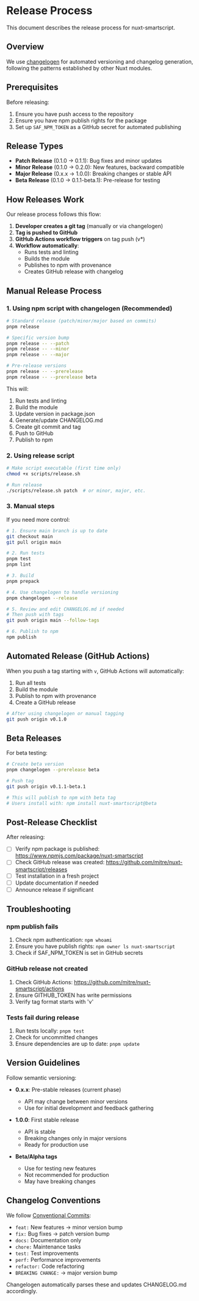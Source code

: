 # Release Process

This document describes the release process for nuxt-smartscript.

## Overview

We use [changelogen](https://github.com/unjs/changelogen) for automated versioning and changelog generation, following the patterns established by other Nuxt modules.

## Prerequisites

Before releasing:
1. Ensure you have push access to the repository
2. Ensure you have npm publish rights for the package
3. Set up `SAF_NPM_TOKEN` as a GitHub secret for automated publishing

## Release Types

- **Patch Release** (0.1.0 → 0.1.1): Bug fixes and minor updates
- **Minor Release** (0.1.0 → 0.2.0): New features, backward compatible
- **Major Release** (0.x.x → 1.0.0): Breaking changes or stable API
- **Beta Release** (0.1.0 → 0.1.1-beta.1): Pre-release for testing

## How Releases Work

Our release process follows this flow:

1. **Developer creates a git tag** (manually or via changelogen)
2. **Tag is pushed to GitHub**
3. **GitHub Actions workflow triggers** on tag push (v*)
4. **Workflow automatically**:
   - Runs tests and linting
   - Builds the module
   - Publishes to npm with provenance
   - Creates GitHub release with changelog

## Manual Release Process

### 1. Using npm script with changelogen (Recommended)

```bash
# Standard release (patch/minor/major based on commits)
pnpm release

# Specific version bump
pnpm release -- --patch
pnpm release -- --minor  
pnpm release -- --major

# Pre-release versions
pnpm release -- --prerelease
pnpm release -- --prerelease beta
```

This will:
1. Run tests and linting
2. Build the module
3. Update version in package.json
4. Generate/update CHANGELOG.md
5. Create git commit and tag
6. Push to GitHub
7. Publish to npm

### 2. Using release script

```bash
# Make script executable (first time only)
chmod +x scripts/release.sh

# Run release
./scripts/release.sh patch  # or minor, major, etc.
```

### 3. Manual steps

If you need more control:

```bash
# 1. Ensure main branch is up to date
git checkout main
git pull origin main

# 2. Run tests
pnpm test
pnpm lint

# 3. Build
pnpm prepack

# 4. Use changelogen to handle versioning
pnpm changelogen --release

# 5. Review and edit CHANGELOG.md if needed
# Then push with tags
git push origin main --follow-tags

# 6. Publish to npm
npm publish
```

## Automated Release (GitHub Actions)

When you push a tag starting with `v`, GitHub Actions will automatically:

1. Run all tests
2. Build the module
3. Publish to npm with provenance
4. Create a GitHub release

```bash
# After using changelogen or manual tagging
git push origin v0.1.0
```

## Beta Releases

For beta testing:

```bash
# Create beta version
pnpm changelogen --prerelease beta

# Push tag
git push origin v0.1.1-beta.1

# This will publish to npm with beta tag
# Users install with: npm install nuxt-smartscript@beta
```

## Post-Release Checklist

After releasing:

- [ ] Verify npm package is published: https://www.npmjs.com/package/nuxt-smartscript
- [ ] Check GitHub release was created: https://github.com/mitre/nuxt-smartscript/releases
- [ ] Test installation in a fresh project
- [ ] Update documentation if needed
- [ ] Announce release if significant

## Troubleshooting

### npm publish fails

1. Check npm authentication: `npm whoami`
2. Ensure you have publish rights: `npm owner ls nuxt-smartscript`
3. Check if SAF_NPM_TOKEN is set in GitHub secrets

### GitHub release not created

1. Check GitHub Actions: https://github.com/mitre/nuxt-smartscript/actions
2. Ensure GITHUB_TOKEN has write permissions
3. Verify tag format starts with 'v'

### Tests fail during release

1. Run tests locally: `pnpm test`
2. Check for uncommitted changes
3. Ensure dependencies are up to date: `pnpm update`

## Version Guidelines

Follow semantic versioning:

- **0.x.x**: Pre-stable releases (current phase)
  - API may change between minor versions
  - Use for initial development and feedback gathering
  
- **1.0.0**: First stable release
  - API is stable
  - Breaking changes only in major versions
  - Ready for production use

- **Beta/Alpha tags**
  - Use for testing new features
  - Not recommended for production
  - May have breaking changes

## Changelog Conventions

We follow [Conventional Commits](https://www.conventionalcommits.org/):

- `feat:` New features → minor version bump
- `fix:` Bug fixes → patch version bump  
- `docs:` Documentation only
- `chore:` Maintenance tasks
- `test:` Test improvements
- `perf:` Performance improvements
- `refactor:` Code refactoring
- `BREAKING CHANGE:` → major version bump

Changelogen automatically parses these and updates CHANGELOG.md accordingly.